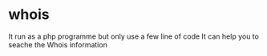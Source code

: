 # whois
It run as a php programme but only use a few line of code
It can help you to seache the Whois information
